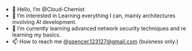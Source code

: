 - 👋 Hello, I’m @Cloud-Chemist
- 👀 I’m interested in Learning everything I can, mainly architectures involving AI development.
- 🌱 I’m currently learning advanced network security techniques and re learning my basics.
- 📫 How to reach me @spencer.123127@gmail.com (buisness only.)

<!---
Cloud-Chemist/Cloud-Chemist is a ✨ special ✨ repository because its `README.md` (this file) appears on your GitHub profile.
You can click the Preview link to take a look at your changes.
--->
